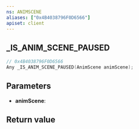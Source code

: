 ```yaml
---
ns: ANIMSCENE
aliases: ["0x4B4038796F0D6566"]
apiset: client
---
```

## _IS_ANIM_SCENE_PAUSED

```c
// 0x4B4038796F0D6566
Any _IS_ANIM_SCENE_PAUSED(AnimScene animScene);
```


## Parameters
* **animScene**:

## Return value

